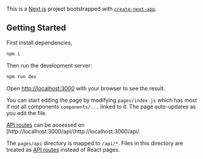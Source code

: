 This is a [Next.js](https://nextjs.org/) project bootstrapped with [`create-next-app`](https://github.com/vercel/next.js/tree/canary/packages/create-next-app).

## Getting Started

First install dependencies,

```bash
npm i
```
Then run the development server:

```bash
npm run dev
```

Open [http://localhost:3000](http://localhost:3000) with your browser to see the result.

You can start editing the page by modifying `pages/index.js` which has most if not all components `components/...` linked to it. The page auto-updates as you edit the file.

[API routes](https://nextjs.org/docs/api-routes/introduction) can be accessed on [http://localhost:3000/api/(http://localhost:3000/api/.

The `pages/api` directory is mapped to `/api/*`. Files in this directory are treated as [API routes](https://nextjs.org/docs/api-routes/introduction) instead of React pages.







